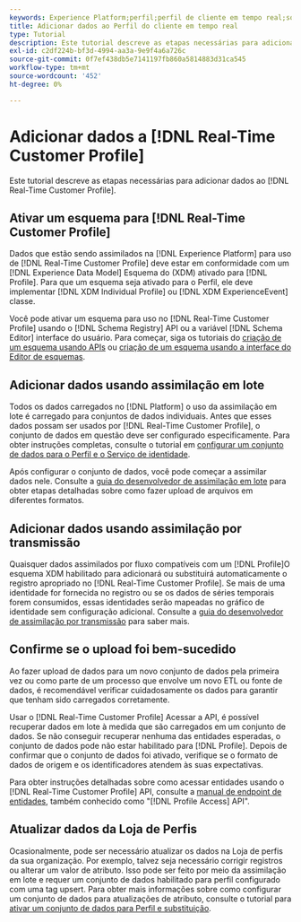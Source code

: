 ```yaml
---
keywords: Experience Platform;perfil;perfil de cliente em tempo real;solução de problemas;API;ativar perfil;Ativar perfil
title: Adicionar dados ao Perfil do cliente em tempo real
type: Tutorial
description: Este tutorial descreve as etapas necessárias para adicionar dados ao Perfil do cliente em tempo real.
exl-id: c2df224b-bf3d-4994-aa3a-9e9f4a6a726c
source-git-commit: 0f7ef438db5e7141197fb860a5814883d31ca545
workflow-type: tm+mt
source-wordcount: '452'
ht-degree: 0%

---
```



# Adicionar dados a [!DNL Real-Time Customer Profile]

Este tutorial descreve as etapas necessárias para adicionar dados ao [!DNL Real-Time Customer Profile].

## Ativar um esquema para [!DNL Real-Time Customer Profile]

Dados que estão sendo assimilados na [!DNL Experience Platform] para uso de [!DNL Real-Time Customer Profile] deve estar em conformidade com um [!DNL Experience Data Model] Esquema do (XDM) ativado para [!DNL Profile]. Para que um esquema seja ativado para o Perfil, ele deve implementar [!DNL XDM Individual Profile] ou [!DNL XDM ExperienceEvent] classe.

Você pode ativar um esquema para uso no [!DNL Real-Time Customer Profile] usando o [!DNL Schema Registry] API ou a variável [!DNL Schema Editor] interface do usuário. Para começar, siga os tutoriais do [criação de um esquema usando APIs](../../xdm/tutorials/create-schema-api.md) ou [criação de um esquema usando a interface do Editor de esquemas](../../xdm/tutorials/create-schema-ui.md).

## Adicionar dados usando assimilação em lote

Todos os dados carregados no [!DNL Platform] o uso da assimilação em lote é carregado para conjuntos de dados individuais. Antes que esses dados possam ser usados por [!DNL Real-Time Customer Profile], o conjunto de dados em questão deve ser configurado especificamente. Para obter instruções completas, consulte o tutorial em [configurar um conjunto de dados para o Perfil e o Serviço de identidade](dataset-configuration.md).

Após configurar o conjunto de dados, você pode começar a assimilar dados nele. Consulte a [guia do desenvolvedor de assimilação em lote](../../ingestion/batch-ingestion/api-overview.md) para obter etapas detalhadas sobre como fazer upload de arquivos em diferentes formatos.

## Adicionar dados usando assimilação por transmissão

Quaisquer dados assimilados por fluxo compatíveis com um [!DNL Profile]O esquema XDM habilitado para adicionará ou substituirá automaticamente o registro apropriado no [!DNL Real-Time Customer Profile]. Se mais de uma identidade for fornecida no registro ou se os dados de séries temporais forem consumidos, essas identidades serão mapeadas no gráfico de identidade sem configuração adicional. Consulte a [guia do desenvolvedor de assimilação por transmissão](../../ingestion/tutorials/streaming-record-data.md) para saber mais.

## Confirme se o upload foi bem-sucedido

Ao fazer upload de dados para um novo conjunto de dados pela primeira vez ou como parte de um processo que envolve um novo ETL ou fonte de dados, é recomendável verificar cuidadosamente os dados para garantir que tenham sido carregados corretamente.

Usar o [!DNL Real-Time Customer Profile] Acessar a API, é possível recuperar dados em lote à medida que são carregados em um conjunto de dados. Se não conseguir recuperar nenhuma das entidades esperadas, o conjunto de dados pode não estar habilitado para [!DNL Profile]. Depois de confirmar que o conjunto de dados foi ativado, verifique se o formato de dados de origem e os identificadores atendem às suas expectativas.

Para obter instruções detalhadas sobre como acessar entidades usando o [!DNL Real-Time Customer Profile] API, consulte a [manual de endpoint de entidades](../api/entities.md), também conhecido como &quot;[!DNL Profile Access] API&quot;.

## Atualizar dados da Loja de Perfis

Ocasionalmente, pode ser necessário atualizar os dados na Loja de perfis da sua organização. Por exemplo, talvez seja necessário corrigir registros ou alterar um valor de atributo. Isso pode ser feito por meio da assimilação em lote e requer um conjunto de dados habilitado para perfil configurado com uma tag upsert. Para obter mais informações sobre como configurar um conjunto de dados para atualizações de atributo, consulte o tutorial para [ativar um conjunto de dados para Perfil e substituição](../../catalog/datasets/enable-upsert.md).

